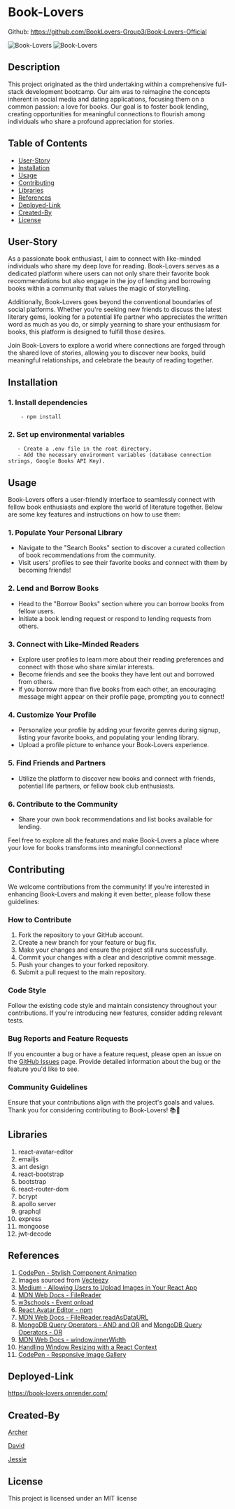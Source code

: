 # Book-Lovers

Github: https://github.com/BookLovers-Group3/Book-Lovers-Official

![Book-Lovers](./client/public/images/Screenshot1.png)
![Book-Lovers](./client/public/images/Screenshot2.png)

## Description

This project originated as the third undertaking within a comprehensive full-stack development bootcamp. Our aim was to reimagine the concepts inherent in social media and dating applications, focusing them on a common passion: a love for books. Our goal is to foster book lending, creating opportunities for meaningful connections to flourish among individuals who share a profound appreciation for stories.

## Table of Contents

- [User-Story](#User-Story)
- [Installation](#Installation)
- [Usage](#Usage)
- [Contributing](#Contributing)
- [Libraries](#Libraries)
- [References](#References)
- [Deployed-Link](#Deployed-Link)
- [Created-By](#Created-By)
- [License](#License)

## User-Story

As a passionate book enthusiast, I aim to connect with like-minded individuals who share my deep love for reading. Book-Lovers serves as a dedicated platform where users can not only share their favorite book recommendations but also engage in the joy of lending and borrowing books within a community that values the magic of storytelling.

Additionally, Book-Lovers goes beyond the conventional boundaries of social platforms. Whether you're seeking new friends to discuss the latest literary gems, looking for a potential life partner who appreciates the written word as much as you do, or simply yearning to share your enthusiasm for books, this platform is designed to fulfill those desires.

Join Book-Lovers to explore a world where connections are forged through the shared love of stories, allowing you to discover new books, build meaningful relationships, and celebrate the beauty of reading together.

## Installation

### 1. Install dependencies

        - npm install

### 2. Set up environmental variables

       - Create a .env file in the root directory.
       - Add the necessary environment variables (database connection strings, Google Books API Key).

## Usage

Book-Lovers offers a user-friendly interface to seamlessly connect with fellow book enthusiasts and explore the world of literature together. Below are some key features and instructions on how to use them:

### 1. Populate Your Personal Library

- Navigate to the "Search Books" section to discover a curated collection of book recommendations from the community.
- Visit users' profiles to see their favorite books and connect with them by becoming friends!

### 2. Lend and Borrow Books

- Head to the "Borrow Books" section where you can borrow books from fellow users.
- Initiate a book lending request or respond to lending requests from others.

### 3. Connect with Like-Minded Readers

- Explore user profiles to learn more about their reading preferences and connect with those who share similar interests.
- Become friends and see the books they have lent out and borrowed from others.
- If you borrow more than five books from each other, an encouraging message might appear on their profile page, prompting you to connect!

### 4. Customize Your Profile

- Personalize your profile by adding your favorite genres during signup, listing your favorite books, and populating your lending library.
- Upload a profile picture to enhance your Book-Lovers experience.

### 5. Find Friends and Partners

- Utilize the platform to discover new books and connect with friends, potential life partners, or fellow book club enthusiasts.

### 6. Contribute to the Community

- Share your own book recommendations and list books available for lending.

Feel free to explore all the features and make Book-Lovers a place where your love for books transforms into meaningful connections!

## Contributing

We welcome contributions from the community! If you're interested in enhancing Book-Lovers and making it even better, please follow these guidelines:

### How to Contribute

1. Fork the repository to your GitHub account.
2. Create a new branch for your feature or bug fix.
3. Make your changes and ensure the project still runs successfully.
4. Commit your changes with a clear and descriptive commit message.
5. Push your changes to your forked repository.
6. Submit a pull request to the main repository.

### Code Style

Follow the existing code style and maintain consistency throughout your contributions. If you're introducing new features, consider adding relevant tests.

### Bug Reports and Feature Requests

If you encounter a bug or have a feature request, please open an issue on the [GitHub Issues](https://github.com/BookLovers-Group3/Book-Lovers-Official/issues) page. Provide detailed information about the bug or the feature you'd like to see.

### Community Guidelines

Ensure that your contributions align with the project's goals and values.
Thank you for considering contributing to Book-Lovers! 📚💙

## Libraries

1. react-avatar-editor
2. emailjs
3. ant design
4. react-bootstrap
5. bootstrap
6. react-router-dom
7. bcrypt
8. apollo server
9. graphql
10. express
11. mongoose
12. jwt-decode

## References

1. [CodePen - Stylish Component Animation](https://codepen.io/dickyal6/pen/ZEWdgvV)
2. Images sourced from [Vecteezy](https://www.vecteezy.com/)
3. [Medium - Allowing Users to Upload Images in Your React App](https://kroonmackenzie.medium.com/allowing-users-to-upload-images-in-your-react-app-1d0d7cecb934)
4. [MDN Web Docs - FileReader](https://developer.mozilla.org/en-US/docs/Web/API/FileReader)
5. [w3schools - Event onload](https://www.w3schools.com/jsref/event_onload.asp)
6. [React Avatar Editor - npm](https://www.npmjs.com/package/react-avatar-editor)
7. [MDN Web Docs - FileReader.readAsDataURL](https://developer.mozilla.org/en-US/docs/Web/API/FileReader/readAsDataURL)
8. [MongoDB Query Operators - AND and OR](https://www.mongodb.com/docs/current/reference/operator/query/and/) and [MongoDB Query Operators - OR](https://www.mongodb.com/docs/current/reference/operator/query/or/)
9. [MDN Web Docs - window.innerWidth](https://developer.mozilla.org/en-US/docs/Web/API/window/innerWidth)
10. [Handling Window Resizing with a React Context](https://medium.com/@christian_maehler/handle-window-resizing-with-a-react-context-4392b47285e4)
11. [CodePen - Responsive Image Gallery](https://codepen.io/joeashworth/pen/PXvRzb)

## Deployed-Link

https://book-lovers.onrender.com/

## Created-By

[Archer](https://github.com/flying-tadpole)

[David]()

[Jessie](https://github.com/mjjust31)

## License

This project is licensed under an MIT license

